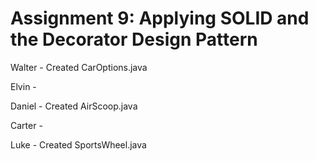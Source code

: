 # Assignment 9: Applying SOLID and the Decorator Design Pattern

Walter - Created CarOptions.java

Elvin - 

Daniel - Created AirScoop.java

Carter - 

Luke - Created SportsWheel.java
